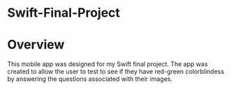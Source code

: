 # Swift-Final-Project
# Overview
This mobile app was designed for my Swift final project. The app was created to allow the user to test to see if they have red-green colorblindess by answering the questions associated with their images.

